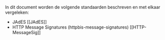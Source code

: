 In dit document worden de volgende standaarden beschreven en met elkaar vergeleken:
* JAdES [[JAdES]]
* HTTP Message Signatures (httpbis-message-signatures)  [[HTTP-MessageSig]]